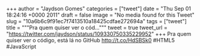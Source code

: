 
+++
author = "Jaydson Gomes"
categories = ["tweet"]
date = "Thu Sep 01 18:24:16 +0000 2011"
draft = false
image = "No media found for this Tweet"
slug = "10a6b6c9f91ec7f7413510a18425cdfae272694a"
tags = ["tweet"]
title = """Pra quem quiser ver o cód..."""
tweet = true
tweet_url = "https://twitter.com/jaydson/status/109330750335229952"
+++
Pra quem quiser ver o código, está lá no GitHub http://t.co/HdSBSk0 #HTML5 #JavaScript
